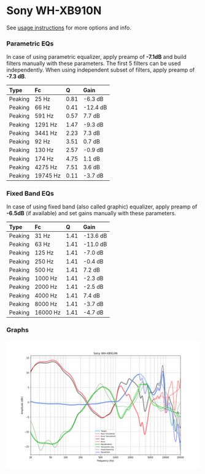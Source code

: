 # Sony WH-XB910N
See [usage instructions](https://github.com/jaakkopasanen/AutoEq#usage) for more options and info.

### Parametric EQs
In case of using parametric equalizer, apply preamp of **-7.1dB** and build filters manually
with these parameters. The first 5 filters can be used independently.
When using independent subset of filters, apply preamp of **-7.3 dB**.

| Type    | Fc       |    Q | Gain     |
|:--------|:---------|:-----|:---------|
| Peaking | 25 Hz    | 0.81 | -6.3 dB  |
| Peaking | 66 Hz    | 0.41 | -12.4 dB |
| Peaking | 591 Hz   | 0.57 | 7.7 dB   |
| Peaking | 1291 Hz  | 1.47 | -9.3 dB  |
| Peaking | 3441 Hz  | 2.23 | 7.3 dB   |
| Peaking | 92 Hz    | 3.51 | 0.7 dB   |
| Peaking | 130 Hz   | 2.57 | -0.9 dB  |
| Peaking | 174 Hz   | 4.75 | 1.1 dB   |
| Peaking | 4275 Hz  | 7.51 | 3.6 dB   |
| Peaking | 19745 Hz | 0.11 | -3.7 dB  |

### Fixed Band EQs
In case of using fixed band (also called graphic) equalizer, apply preamp of **-6.5dB**
(if available) and set gains manually with these parameters.

| Type    | Fc       |    Q | Gain     |
|:--------|:---------|:-----|:---------|
| Peaking | 31 Hz    | 1.41 | -13.6 dB |
| Peaking | 63 Hz    | 1.41 | -11.0 dB |
| Peaking | 125 Hz   | 1.41 | -7.0 dB  |
| Peaking | 250 Hz   | 1.41 | -0.4 dB  |
| Peaking | 500 Hz   | 1.41 | 7.2 dB   |
| Peaking | 1000 Hz  | 1.41 | -2.3 dB  |
| Peaking | 2000 Hz  | 1.41 | -2.5 dB  |
| Peaking | 4000 Hz  | 1.41 | 7.4 dB   |
| Peaking | 8000 Hz  | 1.41 | -3.7 dB  |
| Peaking | 16000 Hz | 1.41 | -4.7 dB  |

### Graphs
![](./Sony%20WH-XB910N.png)